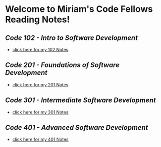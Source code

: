 # Welcome to Miriam's Code Fellows Reading Notes!

## *Code 102 - Intro to Software Development*
- [click here for my 102 Notes](102/README.md)

## *Code 201 - Foundations of Software Development*
- [click here for my 201 Notes](201/README.md)

## *Code 301 - Intermediate Software Development*
- [click here for my 301 Notes](301/README.md)

## *Code 401 - Advanced Software Development*
- [click here for my 401 Notes](401/README.md)